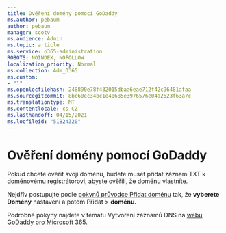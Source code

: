 ```yaml
---
title: Ověření domény pomocí GoDaddy
ms.author: pebaum
author: pebaum
manager: scotv
ms.audience: Admin
ms.topic: article
ms.service: o365-administration
ROBOTS: NOINDEX, NOFOLLOW
localization_priority: Normal
ms.collection: Adm_O365
ms.custom:
- "1"
ms.openlocfilehash: 248890e78f432015dbaa6eae712f42c96481afaa
ms.sourcegitcommit: 8bc60ec34bc1e40685e3976576e04a2623f63a7c
ms.translationtype: MT
ms.contentlocale: cs-CZ
ms.lasthandoff: 04/15/2021
ms.locfileid: "51824320"
---
```

# <a name="verify-your-domain-with-godaddy"></a>Ověření domény pomocí GoDaddy

Pokud chcete ověřit svoji doménu, budete muset přidat záznam TXT k doménovému registrátorovi, abyste ověřili, že doménu vlastníte. 

Nejdřív postupujte podle [pokynů průvodce Přidat doménu](https://admin.microsoft.com/Adminportal#/Domains) tak, že **vyberete Domény** nastavení a potom Přidat \>  **doménu.**
  
Podrobné pokyny najdete v tématu Vytvoření záznamů DNS na [webu GoDaddy pro Microsoft 365.](https://docs.microsoft.com/microsoft-365/admin/dns/create-dns-records-at-godaddy)